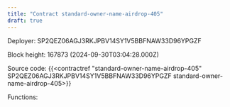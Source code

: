 ```yaml
---
title: "Contract standard-owner-name-airdrop-405"
draft: true
---
```

Deployer: SP2QEZ06AGJ3RKJPBV14SY1V5BBFNAW33D96YPGZF


 



Block height: 167873 (2024-09-30T03:04:28.000Z)

Source code: {{<contractref "standard-owner-name-airdrop-405" SP2QEZ06AGJ3RKJPBV14SY1V5BBFNAW33D96YPGZF standard-owner-name-airdrop-405>}}

Functions:


